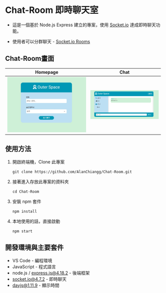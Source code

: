 # Chat-Room 即時聊天室

* 這是一個基於 Node.js Express 建立的專案，使用 [Socket.io](https://socket.io/) 達成即時聊天功能。

* 使用者可以分群聊天 - [Socket.io Rooms](https://socket.io/docs/v4/rooms/#default-room)

## Chat-Room畫面

| Homepage | Chat |
| --------------- | ---------- |
| ![Homepage Image](https://github.com/AlanChiangg/Chat-Room/blob/main/public/images/homepage.jpg) | ![Chat Image](https://github.com/AlanChiangg/Chat-Room/blob/main/public/images/chat.jpg) |


## 使用方法

1. 開啟終端機，Clone 此專案
    ```
    git clone https://github.com/AlanChiangg/Chat-Room.git
    ```
2. 接著進入存放此專案的資料夾
    ```
    cd Chat-Room
    ```
3. 安裝 npm 套件
    ```
    npm install
    ```    
4. 本地使用的話，直接啟動
    ```
    npm start
    ```

## 開發環境與主要套件

* VS Code - 編程環境
* JavaScript - 程式語言
* node.js / express.js@4.18.2 - 後端框架
* socket.io@4.7.2 - 即時聊天
* dayjs@1.11.9 - 顯示時間
